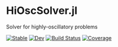 # HiOscSolver.jl

Solver for highly-oscillatory problems

[![Stable](https://img.shields.io/badge/docs-stable-blue.svg)](https://ymocquar.github.io/HiOscSolver.jl/stable)
[![Dev](https://img.shields.io/badge/docs-dev-blue.svg)](https://ymocquar.github.io/HiOscSolver.jl/dev)
[![Build Status](https://github.com/ymocquar/HiOscSolver.jl/workflows/CI/badge.svg)](https://github.com/ymocquar/HiOscSolver.jl/actions)
[![Coverage](https://codecov.io/gh/ymocquar/HiOscSolver.jl/branch/master/graph/badge.svg)](https://codecov.io/gh/ymocquar/HiOscSolver.jl)
